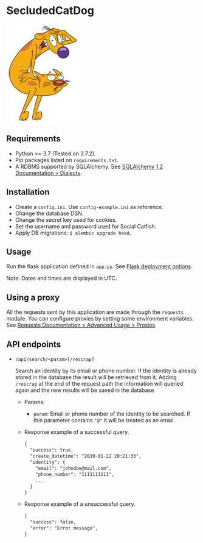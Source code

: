 # SecludedCatDog

![CatDog](catdog.png)


## Requirements

- Python >= 3.7 (Tested on 3.7.2).
- Pip packages listed on `requirements.txt`.
- A RDBMS supported by SQLAlchemy. See [SQLAlchemy 1.2 Documentation > Dialects](https://docs.sqlalchemy.org/en/latest/dialects/index.html).


## Installation

- Create a `config.ini`. Use `config-example.ini` as reference.
- Change the database DSN.
- Change the secret key used for cookies.
- Set the username and password used for Social Catfish.
- Apply DB migrations: `$ alembic upgrade head`.


## Usage

Run the flask application defined in `app.py`. See [Flask deployment options](http://flask.pocoo.org/docs/1.0/deploying/).

Note: Dates and times are displayed in UTC.


## Using a proxy

All the requests sent by this application are made through the `requests` module.
You can configure proxies by setting some environment variables.
See [Requests Documentation > Advanced Usage > Proxies](http://docs.python-requests.org/en/master/user/advanced/#proxies).


## API endpoints

- `/api/search/<param>[/rescrap]`

  Search an identity by its email or phone number. If the identity is already stored in the database the result will be retrieved from it.
  Adding `/rescrap` at the end of the request path the information will queried again and the new results will be saved in the database.

  - Params:

    - `param`: Email or phone number of the identity to be searched. If this parameter contains `"@"` it will be treated as an email.

  - Response example of a successful query.

    ```
    {
      "success": true,
      "create_datetime": "2019-01-22 20:21:33",
      "identity": {
        "email": "johndoe@mail.com",
        "phone_number": "1111111111",
        ...
      }
    }
    ```

  - Response example of a unsuccessful query.

    ```
    {
      "success": false,
      "error": "Error message",
    }
    ```
